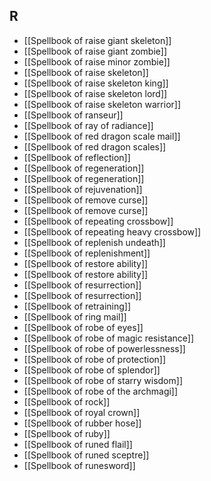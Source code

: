 ## R

- [[Spellbook of raise giant skeleton]]
- [[Spellbook of raise giant zombie]]
- [[Spellbook of raise minor zombie]]
- [[Spellbook of raise skeleton]]
- [[Spellbook of raise skeleton king]]
- [[Spellbook of raise skeleton lord]]
- [[Spellbook of raise skeleton warrior]]
- [[Spellbook of ranseur]]
- [[Spellbook of ray of radiance]]
- [[Spellbook of red dragon scale mail]]
- [[Spellbook of red dragon scales]]
- [[Spellbook of reflection]]
- [[Spellbook of regeneration]]
- [[Spellbook of regeneration]]
- [[Spellbook of rejuvenation]]
- [[Spellbook of remove curse]]
- [[Spellbook of remove curse]]
- [[Spellbook of repeating crossbow]]
- [[Spellbook of repeating heavy crossbow]]
- [[Spellbook of replenish undeath]]
- [[Spellbook of replenishment]]
- [[Spellbook of restore ability]]
- [[Spellbook of restore ability]]
- [[Spellbook of resurrection]]
- [[Spellbook of resurrection]]
- [[Spellbook of retraining]]
- [[Spellbook of ring mail]]
- [[Spellbook of robe of eyes]]
- [[Spellbook of robe of magic resistance]]
- [[Spellbook of robe of powerlessness]]
- [[Spellbook of robe of protection]]
- [[Spellbook of robe of splendor]]
- [[Spellbook of robe of starry wisdom]]
- [[Spellbook of robe of the archmagi]]
- [[Spellbook of rock]]
- [[Spellbook of royal crown]]
- [[Spellbook of rubber hose]]
- [[Spellbook of ruby]]
- [[Spellbook of runed flail]]
- [[Spellbook of runed sceptre]]
- [[Spellbook of runesword]]
